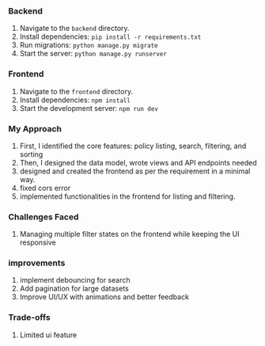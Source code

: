 ### Backend

1. Navigate to the `backend` directory.
2. Install dependencies: `pip install -r requirements.txt`
3. Run migrations: `python manage.py migrate`
4. Start the server: `python manage.py runserver`

### Frontend

1. Navigate to the `frontend` directory.
2. Install dependencies: `npm install`
3. Start the development server: `npm run dev`


### My Approach

1. First, I identified the core features: policy listing, search, filtering, and sorting
2. Then, I designed the data model, wrote views and API endpoints needed
3. designed and created the frontend as per the requirement in a minimal way.
4. fixed cors error
5. implemented functionalities in the frontend for listing and filtering.


### Challenges Faced

1. Managing multiple filter states on the frontend while keeping the UI responsive


### improvements

1. implement debouncing for search
2. Add pagination for large datasets
3. Improve UI/UX with animations and better feedback

### Trade-offs

1. Limited ui feature


